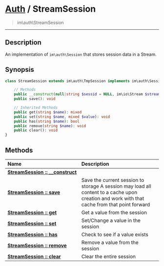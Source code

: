 # [Auth](auth.md) / StreamSession
 > im\auth\StreamSession
____

## Description
An implementation of `im\auth\Session` that stores session data in a Stream.

## Synopsis
```php
class StreamSession extends im\auth\TmpSession implements im\auth\Session {

    // Methods
    public __construct(null|string $sessid = NULL, im\io\Stream $stream)
    public save(): void

    // Inherited Methods
    public get(string $name): mixed
    public set(string $name, mixed $value): void
    public has(string $name): bool
    public remove(string $name): void
    public clear(): void
}
```

## Methods
| Name | Description |
| :--- | :---------- |
| [__StreamSession&nbsp;::&nbsp;\_\_construct__](auth-StreamSession-__construct.md) |  |
| [__StreamSession&nbsp;::&nbsp;save__](auth-StreamSession-save.md) | Save the current session to storage  A session may load all content to a cache upon creation and work with that cache from that point forward |
| [__StreamSession&nbsp;::&nbsp;get__](auth-StreamSession-get.md) | Get a value from the session |
| [__StreamSession&nbsp;::&nbsp;set__](auth-StreamSession-set.md) | Set/Change a value in the session |
| [__StreamSession&nbsp;::&nbsp;has__](auth-StreamSession-has.md) | Check to see if a value exists |
| [__StreamSession&nbsp;::&nbsp;remove__](auth-StreamSession-remove.md) | Remove a value from the session |
| [__StreamSession&nbsp;::&nbsp;clear__](auth-StreamSession-clear.md) | Clear the entire session |
